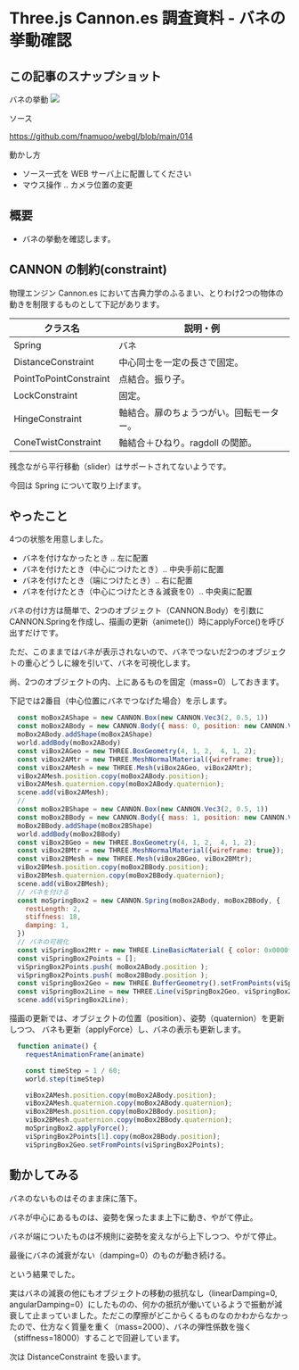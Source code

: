# Three.js Cannon.es 調査資料 - バネの挙動確認

## この記事のスナップショット

バネの挙動
![](https://storage.googleapis.com/zenn-user-upload/890253bd0efe-20241027.jpg)

ソース

https://github.com/fnamuoo/webgl/blob/main/014

動かし方

- ソース一式を WEB サーバ上に配置してください
- マウス操作 .. カメラ位置の変更

## 概要

- バネの挙動を確認します。

## CANNON の制約(constraint)

物理エンジン Cannon.es において古典力学のふるまい、とりわけ2つの物体の動きを制限するものとして下記があります。

クラス名               | 説明・例
-----------------------|-----------------------------
Spring                 | バネ
DistanceConstraint     | 中心同士を一定の長さで固定。
PointToPointConstraint | 点結合。振り子。
LockConstraint         | 固定。
HingeConstraint        | 軸結合。扉のちょうつがい。回転モーター。
ConeTwistConstraint    | 軸結合＋ひねり。ragdoll の関節。

残念ながら平行移動（slider）はサポートされてないようです。

今回は Spring について取り上げます。

## やったこと

4つの状態を用意しました。

- バネを付けなかったとき .. 左に配置
- バネを付けたとき（中心につけたとき）.. 中央手前に配置
- バネを付けたとき（端につけたとき）.. 右に配置
- バネを付けたとき（中心につけたとき＆減衰を0）.. 中央奥に配置

バネの付け方は簡単で、2つのオブジェクト（CANNON.Body）を引数にCANNON.Springを作成し、描画の更新（animete()）時にapplyForce()を呼び出すだけです。

ただ、このままではバネが表示されないので、バネでつないだ2つのオブジェクトの重心どうしに線を引いて、バネを可視化します。

尚、2つのオブジェクトの内、上にあるものを固定（mass=0）しておきます。

下記では2番目（中心位置にバネでつなげた場合）を示します。

```js
  const moBox2AShape = new CANNON.Box(new CANNON.Vec3(2, 0.5, 1))
  const moBox2ABody = new CANNON.Body({ mass: 0, position: new CANNON.Vec3(0, 6, 0) })
  moBox2ABody.addShape(moBox2AShape)
  world.addBody(moBox2ABody)
  const viBox2AGeo = new THREE.BoxGeometry(4, 1, 2,  4, 1, 2);
  const viBox2AMtr = new THREE.MeshNormalMaterial({wireframe: true});
  const viBox2AMesh = new THREE.Mesh(viBox2AGeo, viBox2AMtr);
  viBox2AMesh.position.copy(moBox2ABody.position);
  viBox2AMesh.quaternion.copy(moBox2ABody.quaternion);
  scene.add(viBox2AMesh);
  //
  const moBox2BShape = new CANNON.Box(new CANNON.Vec3(2, 0.5, 1))
  const moBox2BBody = new CANNON.Body({ mass: 1, position: new CANNON.Vec3(0, 1, 0) })
  moBox2BBody.addShape(moBox2BShape)
  world.addBody(moBox2BBody)
  const viBox2BGeo = new THREE.BoxGeometry(4, 1, 2,  4, 1, 2);
  const viBox2BMtr = new THREE.MeshNormalMaterial({wireframe: true});
  const viBox2BMesh = new THREE.Mesh(viBox2BGeo, viBox2BMtr);
  viBox2BMesh.position.copy(moBox2BBody.position);
  viBox2BMesh.quaternion.copy(moBox2BBody.quaternion);
  scene.add(viBox2BMesh);
  // バネを付ける
  const moSpringBox2 = new CANNON.Spring(moBox2ABody, moBox2BBody, {
    restLength: 2,
    stiffness: 18,
    damping: 1,
  })
  // バネの可視化
  const viSpringBox2Mtr = new THREE.LineBasicMaterial( { color: 0x0000ff } );
  const viSpringBox2Points = [];
  viSpringBox2Points.push( moBox2ABody.position );
  viSpringBox2Points.push( moBox2BBody.position );
  const viSpringBox2Geo = new THREE.BufferGeometry().setFromPoints(viSpringBox2Points);
  const viSpringBox2Line = new THREE.Line(viSpringBox2Geo, viSpringBox2Mtr);
  scene.add(viSpringBox2Line);
```

描画の更新では、オブジェクトの位置（position）、姿勢（quaternion）を更新しつつ、
バネも更新（applyForce）し、バネの表示も更新します。

```js
  function animate() {
    requestAnimationFrame(animate)

    const timeStep = 1 / 60;
    world.step(timeStep)

    viBox2AMesh.position.copy(moBox2ABody.position);
    viBox2AMesh.quaternion.copy(moBox2ABody.quaternion);
    viBox2BMesh.position.copy(moBox2BBody.position);
    viBox2BMesh.quaternion.copy(moBox2BBody.quaternion);
    moSpringBox2.applyForce();
    viSpringBox2Points[1].copy(moBox2BBody.position);
    viSpringBox2Geo.setFromPoints(viSpringBox2Points);
```

## 動かしてみる

バネのないものはそのまま床に落下。

バネが中心にあるものは、姿勢を保ったまま上下に動き、やがて停止。

バネが端についたものは不規則に姿勢を変えながら上下しつつ、やがて停止。

最後にバネの減衰がない（damping=0）のものが動き続ける。

という結果でした。

実はバネの減衰の他にもオブジェクトの移動の抵抗なし（linearDamping=0, angularDamping=0）にしたものの、何かの抵抗が働いているようで振動が減衰して止まっていました。ただこの摩擦がどこからくるものなのかわからなかったので、仕方なく質量を重く（mass=2000）、バネの弾性係数を強く（stiffness=18000）することで回避しています。

次は DistanceConstraint を扱います。

